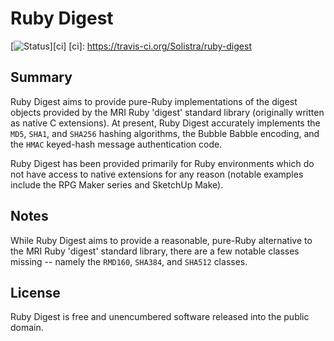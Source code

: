 
Ruby Digest
=============================================================================
[![Status](https://travis-ci.org/Solistra/ruby-digest.svg?branch=master)][ci]
[ci]: https://travis-ci.org/Solistra/ruby-digest

Summary
-----------------------------------------------------------------------------
  Ruby Digest aims to provide pure-Ruby implementations of the digest objects
provided by the MRI Ruby 'digest' standard library (originally written as
native C extensions). At present, Ruby Digest accurately implements the
`MD5`, `SHA1`, and `SHA256` hashing algorithms, the Bubble Babble encoding,
and the `HMAC` keyed-hash message authentication code.

  Ruby Digest has been provided primarily for Ruby environments which do not
have access to native extensions for any reason (notable examples include
the RPG Maker series and SketchUp Make).

Notes
-----------------------------------------------------------------------------
  While Ruby Digest aims to provide a reasonable, pure-Ruby alternative to
the MRI Ruby 'digest' standard library, there are a few notable classes
missing -- namely the `RMD160`, `SHA384`, and `SHA512` classes.

License
-----------------------------------------------------------------------------
  Ruby Digest is free and unencumbered software released into the public
domain.

